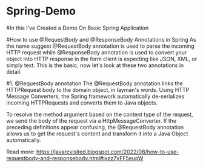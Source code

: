 # Spring-Demo

#In this I've Created a Demo On  Basic Spring Application

#How to use @RequestBody and @ResponseBody Annotations in Spring
As the name suggest @RequestBody annotation is used to parse the incoming HTTP request while @ResponseBody annotation is used to convert your object into HTTP response in the form client is expecting like JSON, XML, or simply text. This is the basic, now let's look at these two annotations in detail. 



#1. @RequestBody annotation
The @RequestBody annotation links the HTTPRequest body to the domain object, in layman's words. Using HTTP Message Converters, the Spring framework automatically de-serializes incoming HTTPRequests and converts them to Java objects.

 To resolve the method argument based on the content type of the request, we send the body of the request via a HttpMessageConverter. If the preceding definitions appear confusing, the @RequestBody annotation allows us to get the request's content and transform it into a Java Object automatically.


Read more: https://javarevisited.blogspot.com/2022/08/how-to-use-requestbody-and-responsebody.html#ixzz7vFF5eupW
